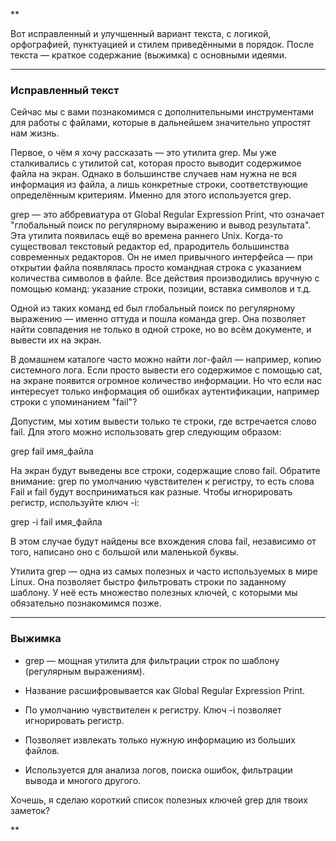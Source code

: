 **

Вот исправленный и улучшенный вариант текста, с логикой, орфографией, пунктуацией и стилем приведёнными в порядок. После текста — краткое содержание (выжимка) с основными идеями.

---

### Исправленный текст

Сейчас мы с вами познакомимся с дополнительными инструментами для работы с файлами, которые в дальнейшем значительно упростят нам жизнь.

Первое, о чём я хочу рассказать — это утилита grep. Мы уже сталкивались с утилитой cat, которая просто выводит содержимое файла на экран. Однако в большинстве случаев нам нужна не вся информация из файла, а лишь конкретные строки, соответствующие определённым критериям. Именно для этого используется grep.

grep — это аббревиатура от Global Regular Expression Print, что означает "глобальный поиск по регулярному выражению и вывод результата". Эта утилита появилась ещё во времена раннего Unix. Когда-то существовал текстовый редактор ed, прародитель большинства современных редакторов. Он не имел привычного интерфейса — при открытии файла появлялась просто командная строка с указанием количества символов в файле. Все действия производились вручную с помощью команд: указание строки, позиции, вставка символов и т.д.

Одной из таких команд ed был глобальный поиск по регулярному выражению — именно оттуда и пошла команда grep. Она позволяет найти совпадения не только в одной строке, но во всём документе, и вывести их на экран.

В домашнем каталоге часто можно найти лог-файл — например, копию системного лога. Если просто вывести его содержимое с помощью cat, на экране появится огромное количество информации. Но что если нас интересует только информация об ошибках аутентификации, например строки с упоминанием "fail"?

Допустим, мы хотим вывести только те строки, где встречается слово fail. Для этого можно использовать grep следующим образом:

grep fail имя_файла

  

На экран будут выведены все строки, содержащие слово fail. Обратите внимание: grep по умолчанию чувствителен к регистру, то есть слова Fail и fail будут восприниматься как разные. Чтобы игнорировать регистр, используйте ключ -i:

grep -i fail имя_файла

  

В этом случае будут найдены все вхождения слова fail, независимо от того, написано оно с большой или маленькой буквы.

Утилита grep — одна из самых полезных и часто используемых в мире Linux. Она позволяет быстро фильтровать строки по заданному шаблону. У неё есть множество полезных ключей, с которыми мы обязательно познакомимся позже.

---

### Выжимка

- grep — мощная утилита для фильтрации строк по шаблону (регулярным выражениям).  
      
    
- Название расшифровывается как Global Regular Expression Print.  
      
    
- По умолчанию чувствителен к регистру. Ключ -i позволяет игнорировать регистр.  
      
    
- Позволяет извлекать только нужную информацию из больших файлов.  
      
    
- Используется для анализа логов, поиска ошибок, фильтрации вывода и многого другого.  
      
    

Хочешь, я сделаю короткий список полезных ключей grep для твоих заметок?

  
**